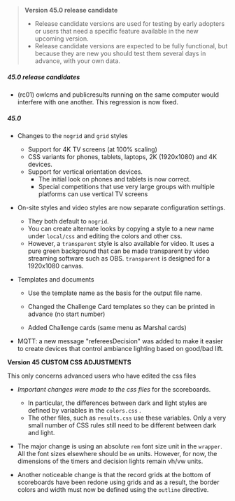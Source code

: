 > **Version 45.0 release candidate**	
>
> - Release candidate versions are used for testing by early adopters or users that need a specific feature available in the new upcoming version.
> - Release candidate versions are expected to be fully functional, but because they are new you should test them several days in advance, with your own data.

##### 45.0 release candidates

- (rc01) owlcms and publicresults running on the same computer would interfere with one another. This regression is now fixed.

##### 45.0

- Changes to the `nogrid` and `grid`  styles
  - Support for 4K TV screens (at 100% scaling)
  - CSS variants for phones, tablets, laptops, 2K (1920x1080) and 4K devices.
  - Support for vertical orientation devices. 
    - The initial look on phones and tablets is now correct. 
    - Special competitions that use very large groups with multiple platforms can use vertical TV screens
- On-site styles and video styles are now separate configuration settings.
  - They both default to `nogrid`. 
  - You can create alternate looks by copying a style to a new name under `local/css` and editing the colors and other css.
  - However, a `transparent` style is also available for video. It uses a pure green background that can be made transparent by video streaming software such as OBS.  `transparent` is designed for a 1920x1080 canvas.
- Templates and documents

  - Use the template name as the basis for the output file name.
  - Changed the Challenge Card templates so they can be printed in advance (no start number)

  - Added Challenge cards (same menu as Marshal cards)
- MQTT: a new message "refereesDecision" was added to make it easier to create devices that control ambiance lighting based on good/bad lift.


**Version 45 CUSTOM CSS ADJUSTMENTS**

This only concerns advanced users who have edited the css files

- *Important changes were made to the css files* for the scoreboards.  
  - In particular, the differences between dark and light styles are defined by variables in the  `colors.css` . 
  - The other files, such as `results.css` use these variables. Only a very small number of CSS rules still need to be different between dark and light.

- The major change is using an absolute `rem` font size unit in the `wrapper`.  All the font sizes elsewhere should be `em` units.   However, for now, the dimensions of the timers and decision lights remain vh/vw units.
- Another noticeable change is that the record grids at the bottom of scoreboards have been redone using grids and as a result, the border colors and width must now be defined using the `outline` directive.

